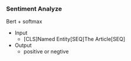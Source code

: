### Sentiment Analyze
Bert + softmax  

- Input
    + [CLS]Named Entity[SEQ]The Article[SEQ]
- Output
    + positive or negtive